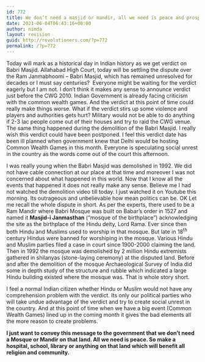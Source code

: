 ```yaml
---
id: 772
title: We don’t need a masjid or mandir, all we need is peace and prosperity in this country
date: 2021-06-04T06:43:16+00:00
author: nimda
layout: revision
guid: http://revolutioners.com/?p=772
permalink: /?p=772
---
```

Today will mark as a historical day in Indian history as we get verdict on Babri Masjid. Allahabad High Court, today will be settling the dispute over the Ram Janmabhoomi – Babri Masjid, which has remained unresolved for decades or I must say centuries? &nbsp;Everyone might be waiting for the verdict eagerly but I am not. I don’t think it makes any sense to announce verdict just before the CWG 2010. Indian Government is already facing criticism with the common wealth games. And the verdict at this point of time could really make things worse. What if the verdict stirs up some violence and players and authorities gets hurt? Military would not be able to do anything if 2-3 lac people come out of their houses and try to raid the CWG venue. The same thing happened during the demolition of the Babri Masjid. I really wish this verdict could have been postponed. I feel this verdict date has been ill planned when government knew that Delhi would be hosting Common Wealth Games in this month. Everyone is speculating social unrest in the country as the words come out of the court this afternoon.

<span id="more-2489"></span>I was really young when the Babri Masjid was demolished in 1992. We did not have cable connection at our place at that time and moreover I was not concerned about what happened in this world. Now that I know all the events that happened it does not really make any sense. Believe me I had not watched the demolition video till today. I just watched it on Youtube this morning. Its outrageous and unbelievable how mean politics can be. OK Let me recall the whole dispute in short. As per the experts, there used to be a Ram Mandir where Babri Mosque was built on Babar’s order in 1527 and named it **Masjid-i Janmasthan** (“mosque of the birthplace”) acknowledging the site as the birthplace of the Hindu deity, Lord Rama. Ever since then both Hindu and Muslims used to worship in that mosque. But late in 18<sup>th</sup> century Hindus were banned for worshiping in the mosque. Various Hindu and Muslim parties filed a case in court since 1900-2000 claiming the land. Then in 1992 the mosque was demolished by 2 million Hindu extremists gathered in shilanyas (stone-laying ceremony) at the disputed land. Before and after the demolition of the mosque Archaeological Survey of India did some in depth study of the structure and rubble which indicated a large Hindu building existed where the mosque was. That is whole story short.

I feel a normal Indian citizen whether Hindu or Muslim would not have any comprehension problem with the verdict. Its only our political parties who will take undue advantage of the verdict and try to create social unrest in the country. And at this point of time when we have a big event (Common Wealth Games) lined up in the coming month it gives the bad elements all the more reason to create problems.

**I just want to convey this message to the government that we don’t need a Mosque or Mandir on that land. All we need is peace. So make a hospital, school, library or anything on that land which will benefit all religion and community.**